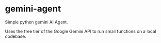 # gemini-agent
Simple python gemini AI Agent.

Uses the free tier of the Google Gemini API to run small functions on a local codebase.
